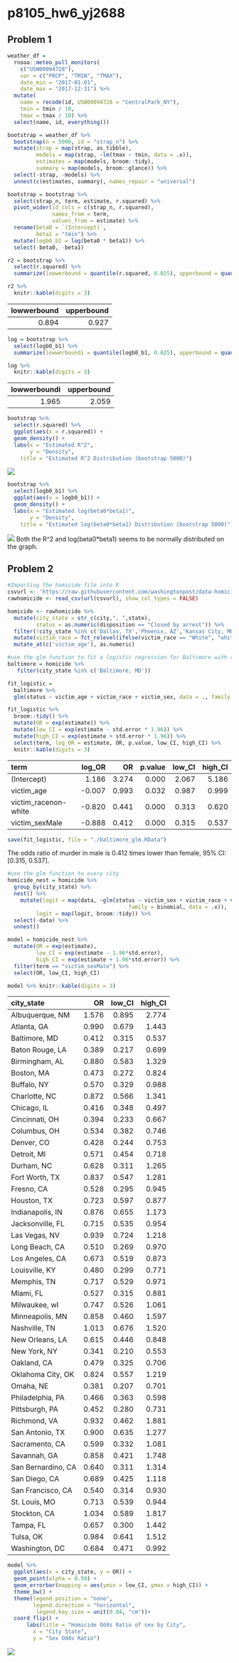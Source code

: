 p8105_hw6_yj2688
================

## Problem 1

``` r
weather_df = 
  rnoaa::meteo_pull_monitors(
    c("USW00094728"),
    var = c("PRCP", "TMIN", "TMAX"), 
    date_min = "2017-01-01",
    date_max = "2017-12-31") %>%
  mutate(
    name = recode(id, USW00094728 = "CentralPark_NY"),
    tmin = tmin / 10,
    tmax = tmax / 10) %>%
  select(name, id, everything())

bootstrap = weather_df %>% 
  bootstrap(n = 5000, id = "strap_n") %>% 
  mutate(strap = map(strap, as_tibble), 
         models = map(strap, ~lm(tmax ~ tmin, data = .x)),
         estimates = map(models, broom::tidy),
         summary = map(models, broom::glance)) %>% 
  select(-strap, -models) %>% 
  unnest(c(estimates, summary), names_repair = "universal") 

bootstrap = bootstrap %>%
  select(strap_n, term, estimate, r.squared) %>% 
  pivot_wider(id_cols = c(strap_n, r.squared),
              names_from = term,
              values_from = estimate) %>% 
  rename(beta0 = `(Intercept)`,
         beta1 = "tmin") %>% 
  mutate(logb0_b1 = log(beta0 * beta1)) %>% 
  select(-beta0, -beta1)
```

``` r
r2 = bootstrap %>% 
  select(r.squared) %>% 
  summarize(lowwerbound = quantile(r.squared, 0.025), upperbound = quantile(r.squared, 0.975))

r2 %>%
  knitr::kable(digits = 3)
```

| lowwerbound | upperbound |
|------------:|-----------:|
|       0.894 |      0.927 |

``` r
log = bootstrap %>% 
  select(logb0_b1) %>% 
  summarize(lowwerboundi = quantile(logb0_b1, 0.025), upperbound = quantile(logb0_b1, 0.975))

log %>%
  knitr::kable(digits = 3)
```

| lowwerboundi | upperbound |
|-------------:|-----------:|
|        1.965 |      2.059 |

``` r
bootstrap %>% 
  select(r.squared) %>% 
  ggplot(aes(x = r.squared)) + 
  geom_density() + 
  labs(x = "Estimated R^2",
       y = "Density",
    title = "Estimated R^2 Distribution (bootstrap 5000)")
```

![](p8105_hw6_yj2688_files/figure-gfm/unnamed-chunk-2-1.png)<!-- -->

``` r
bootstrap %>% 
  select(logb0_b1) %>% 
  ggplot(aes(x = logb0_b1)) + 
  geom_density() + 
  labs(x = "Estimated log(beta0*beta1)",
       y = "Density",
    title = "Estimated log(beta0*beta1) Distribution (bootstrap 5000)")
```

![](p8105_hw6_yj2688_files/figure-gfm/unnamed-chunk-2-2.png)<!-- -->
Both the R^2 and log(beta0\*beta1) seems to be normally distributed on
the graph.

## Problem 2

``` r
#Importing the homicide file into R
csvurl <- 'https://raw.githubusercontent.com/washingtonpost/data-homicides/master/homicide-data.csv'
rawhomicide <- read_csv(url(csvurl), show_col_types = FALSE)

homicide <- rawhomicide %>% 
  mutate(city_state = str_c(city,", ",state),
         status = as.numeric(disposition == "Closed by arrest")) %>% 
  filter(!city_state %in% c('Dallas, TX','Phoenix, AZ','Kansas City, MO','Tulsa, AL')) %>%
  mutate(victim_race = fct_relevel(ifelse(victim_race == "White", "white", "non-white"), "white")) %>%
  mutate_at(c('victim_age'), as.numeric)
```

``` r
#use the glm function to fit a logistic regression for Baltimore with resolved vs unresolved as the outcome and victim age, sex and race as predictors
baltimore = homicide %>%
   filter(city_state %in% c('Baltimore, MD'))

fit_logistic = 
  baltimore %>% 
  glm(status ~ victim_age + victim_race + victim_sex, data = ., family = binomial()) 

fit_logistic %>% 
  broom::tidy() %>% 
  mutate(OR = exp(estimate)) %>%
  mutate(low_CI = exp(estimate - std.error * 1.96)) %>% 
  mutate(high_CI = exp(estimate + std.error * 1.96)) %>%
  select(term, log_OR = estimate, OR, p.value, low_CI, high_CI) %>% 
  knitr::kable(digits = 3)
```

| term                 | log_OR |    OR | p.value | low_CI | high_CI |
|:---------------------|-------:|------:|--------:|-------:|--------:|
| (Intercept)          |  1.186 | 3.274 |   0.000 |  2.067 |   5.186 |
| victim_age           | -0.007 | 0.993 |   0.032 |  0.987 |   0.999 |
| victim_racenon-white | -0.820 | 0.441 |   0.000 |  0.313 |   0.620 |
| victim_sexMale       | -0.888 | 0.412 |   0.000 |  0.315 |   0.537 |

``` r
save(fit_logistic, file = "./baltimore_glm.RData")
```

The odds ratio of murder in male is 0.412 times lower than female, 95%
CI: \[0.315, 0.537\].

``` r
#use the glm function to every city
homicide_nest = homicide %>% 
  group_by(city_state) %>% 
  nest() %>% 
    mutate(logit = map(data, ~glm(status ~ victim_sex + victim_race + victim_age, 
                                      family = binomial, data = .x)), 
         logit = map(logit, broom::tidy)) %>% 
  select(-data) %>% 
  unnest() 

model = homicide_nest %>% 
  mutate(OR = exp(estimate), 
         low_CI = exp(estimate - 1.96*std.error), 
         high_CI = exp(estimate + 1.96*std.error)) %>% 
  filter(term == "victim_sexMale") %>% 
  select(OR, low_CI, high_CI)

model %>% knitr::kable(digits = 3)
```

| city_state         |    OR | low_CI | high_CI |
|:-------------------|------:|-------:|--------:|
| Albuquerque, NM    | 1.576 |  0.895 |   2.774 |
| Atlanta, GA        | 0.990 |  0.679 |   1.443 |
| Baltimore, MD      | 0.412 |  0.315 |   0.537 |
| Baton Rouge, LA    | 0.389 |  0.217 |   0.699 |
| Birmingham, AL     | 0.880 |  0.583 |   1.329 |
| Boston, MA         | 0.473 |  0.272 |   0.824 |
| Buffalo, NY        | 0.570 |  0.329 |   0.988 |
| Charlotte, NC      | 0.872 |  0.566 |   1.341 |
| Chicago, IL        | 0.416 |  0.348 |   0.497 |
| Cincinnati, OH     | 0.394 |  0.233 |   0.667 |
| Columbus, OH       | 0.534 |  0.382 |   0.746 |
| Denver, CO         | 0.428 |  0.244 |   0.753 |
| Detroit, MI        | 0.571 |  0.454 |   0.718 |
| Durham, NC         | 0.628 |  0.311 |   1.265 |
| Fort Worth, TX     | 0.837 |  0.547 |   1.281 |
| Fresno, CA         | 0.528 |  0.295 |   0.945 |
| Houston, TX        | 0.723 |  0.597 |   0.877 |
| Indianapolis, IN   | 0.876 |  0.655 |   1.173 |
| Jacksonville, FL   | 0.715 |  0.535 |   0.954 |
| Las Vegas, NV      | 0.939 |  0.724 |   1.218 |
| Long Beach, CA     | 0.510 |  0.269 |   0.970 |
| Los Angeles, CA    | 0.673 |  0.519 |   0.873 |
| Louisville, KY     | 0.480 |  0.299 |   0.771 |
| Memphis, TN        | 0.717 |  0.529 |   0.971 |
| Miami, FL          | 0.527 |  0.315 |   0.881 |
| Milwaukee, wI      | 0.747 |  0.526 |   1.061 |
| Minneapolis, MN    | 0.858 |  0.460 |   1.597 |
| Nashville, TN      | 1.013 |  0.676 |   1.520 |
| New Orleans, LA    | 0.615 |  0.446 |   0.848 |
| New York, NY       | 0.341 |  0.210 |   0.553 |
| Oakland, CA        | 0.479 |  0.325 |   0.706 |
| Oklahoma City, OK  | 0.824 |  0.557 |   1.219 |
| Omaha, NE          | 0.381 |  0.207 |   0.701 |
| Philadelphia, PA   | 0.466 |  0.363 |   0.598 |
| Pittsburgh, PA     | 0.452 |  0.280 |   0.731 |
| Richmond, VA       | 0.932 |  0.462 |   1.881 |
| San Antonio, TX    | 0.900 |  0.635 |   1.277 |
| Sacramento, CA     | 0.599 |  0.332 |   1.081 |
| Savannah, GA       | 0.858 |  0.421 |   1.748 |
| San Bernardino, CA | 0.640 |  0.311 |   1.314 |
| San Diego, CA      | 0.689 |  0.425 |   1.118 |
| San Francisco, CA  | 0.540 |  0.314 |   0.930 |
| St. Louis, MO      | 0.713 |  0.539 |   0.944 |
| Stockton, CA       | 1.034 |  0.589 |   1.817 |
| Tampa, FL          | 0.657 |  0.300 |   1.442 |
| Tulsa, OK          | 0.984 |  0.641 |   1.512 |
| Washington, DC     | 0.684 |  0.471 |   0.992 |

``` r
model %>% 
  ggplot(aes(x = city_state, y = OR)) + 
  geom_point(alpha = 0.50) +
  geom_errorbar(mapping = aes(ymin = low_CI, ymax = high_CI)) +
  theme_bw() +
  theme(legend.position = "none",
        legend.direction = "horizontal",
         legend.key.size = unit(0.04, "cm"))+
  coord_flip() + 
      labs(title = "Homicide Odds Ratio of sex by City", 
        x = "City State",
        y = "Sex Odds Ratio") 
```

![](p8105_hw6_yj2688_files/figure-gfm/unnamed-chunk-5-1.png)<!-- -->
